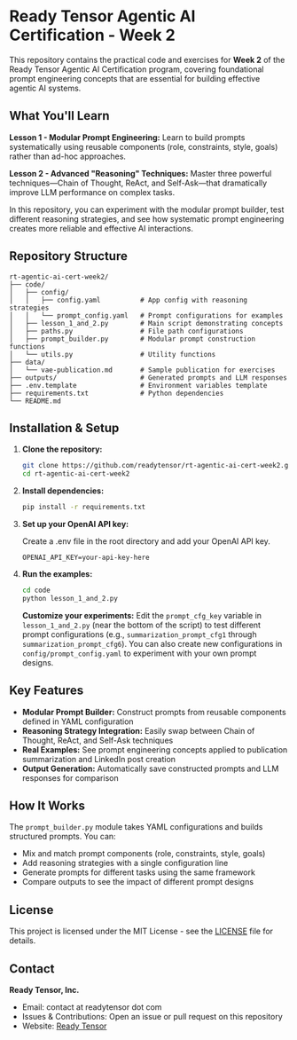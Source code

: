 # Ready Tensor Agentic AI Certification - Week 2

This repository contains the practical code and exercises for **Week 2** of the Ready Tensor Agentic AI Certification program, covering foundational prompt engineering concepts that are essential for building effective agentic AI systems.

## What You'll Learn

**Lesson 1 - Modular Prompt Engineering:** Learn to build prompts systematically using reusable components (role, constraints, style, goals) rather than ad-hoc approaches.

**Lesson 2 - Advanced "Reasoning" Techniques:** Master three powerful techniques—Chain of Thought, ReAct, and Self-Ask—that dramatically improve LLM performance on complex tasks.

In this repository, you can experiment with the modular prompt builder, test different reasoning strategies, and see how systematic prompt engineering creates more reliable and effective AI interactions.

## Repository Structure

```
rt-agentic-ai-cert-week2/
├── code/
│   ├── config/
│   │   ├── config.yaml          # App config with reasoning strategies
│   │   └── prompt_config.yaml   # Prompt configurations for examples
│   ├── lesson_1_and_2.py        # Main script demonstrating concepts
│   ├── paths.py                 # File path configurations
│   ├── prompt_builder.py        # Modular prompt construction functions
│   └── utils.py                 # Utility functions
├── data/
│   └── vae-publication.md       # Sample publication for exercises
├── outputs/                     # Generated prompts and LLM responses
├── .env.template                # Environment variables template
├── requirements.txt             # Python dependencies
└── README.md
```

## Installation & Setup

1. **Clone the repository:**

   ```bash
   git clone https://github.com/readytensor/rt-agentic-ai-cert-week2.git
   cd rt-agentic-ai-cert-week2
   ```

2. **Install dependencies:**

   ```bash
   pip install -r requirements.txt
   ```

3. **Set up your OpenAI API key:**

   Create a .env file in the root directory and add your OpenAI API key.

   ```
   OPENAI_API_KEY=your-api-key-here
   ```

4. **Run the examples:**
   ```bash
   cd code
   python lesson_1_and_2.py
   ```
   **Customize your experiments:** Edit the `prompt_cfg_key` variable in `lesson_1_and_2.py` (near the bottom of the script) to test different prompt configurations (e.g., `summarization_prompt_cfg1` through `summarization_prompt_cfg6`). You can also create new configurations in `config/prompt_config.yaml` to experiment with your own prompt designs.

## Key Features

- **Modular Prompt Builder:** Construct prompts from reusable components defined in YAML configuration
- **Reasoning Strategy Integration:** Easily swap between Chain of Thought, ReAct, and Self-Ask techniques
- **Real Examples:** See prompt engineering concepts applied to publication summarization and LinkedIn post creation
- **Output Generation:** Automatically save constructed prompts and LLM responses for comparison

## How It Works

The `prompt_builder.py` module takes YAML configurations and builds structured prompts. You can:

- Mix and match prompt components (role, constraints, style, goals)
- Add reasoning strategies with a single configuration line
- Generate prompts for different tasks using the same framework
- Compare outputs to see the impact of different prompt designs

## License

This project is licensed under the MIT License - see the [LICENSE](LICENSE) file for details.

## Contact

**Ready Tensor, Inc.**

- Email: contact at readytensor dot com
- Issues & Contributions: Open an issue or pull request on this repository
- Website: [Ready Tensor](https://readytensor.com)
